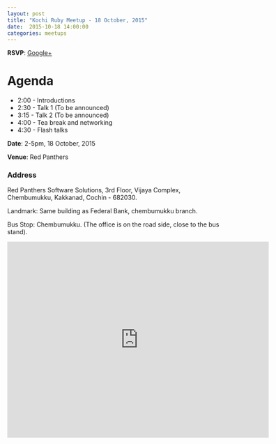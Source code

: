 ```yaml
---
layout: post
title: "Kochi Ruby Meetup - 18 October, 2015"
date:  2015-10-18 14:00:00
categories: meetups
---
```


**RSVP**: [Google+](https://plus.google.com/events/c44bm4f6rk88jfgtuhgicctvd98)

# Agenda

* 2:00 - Introductions
* 2:30 - Talk 1 (To be announced)
* 3:15 - Talk 2 (To be announced)
* 4:00 - Tea break and networking
* 4:30 - Flash talks

**Date**: 2-5pm, 18 October, 2015

**Venue**: Red Panthers

### Address

Red Panthers Software Solutions,
3rd Floor, Vijaya Complex,
Chembumukku, Kakkanad,
Cochin - 682030.

Landmark: Same building as Federal Bank, chembumukku branch.

Bus Stop: Chembumukku. (The office is on the road side, close to the bus stand).

<iframe src="https://www.google.com/maps/embed?pb=!1m14!1m8!1m3!1d491.13368008387215!2d76.32293928472673!3d10.011123013051687!3m2!1i1024!2i768!4f13.1!3m3!1m2!1s0x3b080cfc6e54aa05%3A0xad82389814ee4d11!2sRed+Panthers!5e0!3m2!1sen!2sin!4v1426303712881" width="600" height="450" frameborder="0" style="border:0"></iframe>
